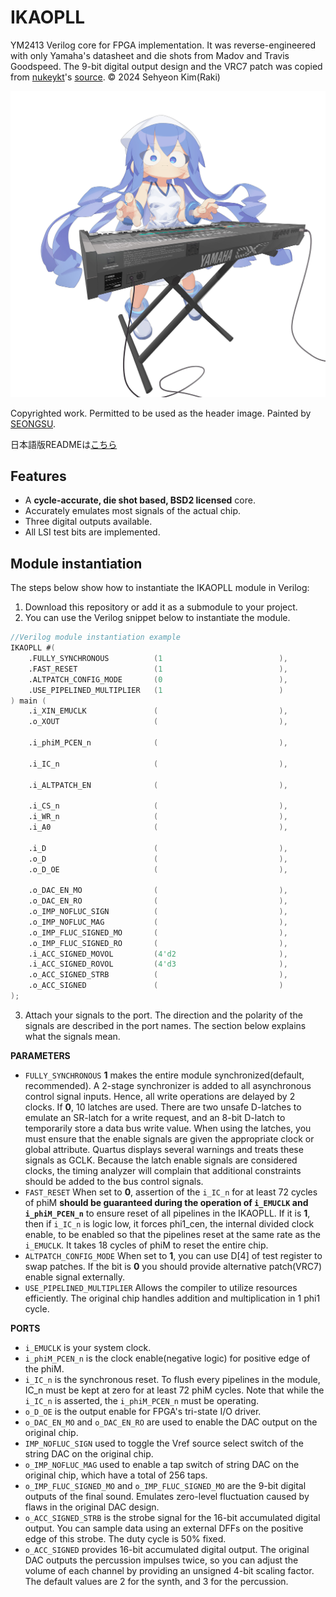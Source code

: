 # IKAOPLL
YM2413 Verilog core for FPGA implementation. It was reverse-engineered with only Yamaha's datasheet and die shots from Madov and Travis Goodspeed. The 9-bit digital output design and the VRC7 patch was copied from [nukeykt](https://github.com/nukeykt)'s [source](https://github.com/nukeykt/Nuked-SMS-FPGA/blob/main/ym2413.v). © 2024 Sehyeon Kim(Raki) 

<p align=center><img alt="header image" src="./docs/ikamusume_dx7.jpg" height="auto" width="640"></p>

Copyrighted work. Permitted to be used as the header image. Painted by [SEONGSU](https://twitter.com/seongsu_twit).

日本語版READMEは[こちら](README_ja.md)

## Features
* A **cycle-accurate, die shot based, BSD2 licensed** core.
* Accurately emulates most signals of the actual chip.
* Three digital outputs available.
* All LSI test bits are implemented.

## Module instantiation
The steps below show how to instantiate the IKAOPLL module in Verilog:

1. Download this repository or add it as a submodule to your project.
2. You can use the Verilog snippet below to instantiate the module.

```verilog
//Verilog module instantiation example
IKAOPLL #(
    .FULLY_SYNCHRONOUS          (1                          ),
    .FAST_RESET                 (1                          ),
    .ALTPATCH_CONFIG_MODE       (0                          ),
    .USE_PIPELINED_MULTIPLIER   (1                          )
) main (
    .i_XIN_EMUCLK               (                           ),
    .o_XOUT                     (                           ),

    .i_phiM_PCEN_n              (                           ),

    .i_IC_n                     (                           ),

    .i_ALTPATCH_EN              (                           ),

    .i_CS_n                     (                           ),
    .i_WR_n                     (                           ),
    .i_A0                       (                           ),

    .i_D                        (                           ),
    .o_D                        (                           ),
    .o_D_OE                     (                           ),

    .o_DAC_EN_MO                (                           ),
    .o_DAC_EN_RO                (                           ),
    .o_IMP_NOFLUC_SIGN          (                           ),
    .o_IMP_NOFLUC_MAG           (                           ),
    .o_IMP_FLUC_SIGNED_MO       (                           ),
    .o_IMP_FLUC_SIGNED_RO       (                           ),
    .i_ACC_SIGNED_MOVOL         (4'd2                       ),
    .i_ACC_SIGNED_ROVOL         (4'd3                       ),
    .o_ACC_SIGNED_STRB          (                           ),
    .o_ACC_SIGNED               (                           )
);
```
3. Attach your signals to the port. The direction and the polarity of the signals are described in the port names. The section below explains what the signals mean.


**PARAMETERS**
* `FULLY_SYNCHRONOUS` **1** makes the entire module synchronized(default, recommended). A 2-stage synchronizer is added to all asynchronous control signal inputs. Hence, all write operations are delayed by 2 clocks. If **0**, 10 latches are used. There are two unsafe D-latches to emulate an SR-latch for a write request, and an 8-bit D-latch to temporarily store a data bus write value. When using the latches, you must ensure that the enable signals are given the appropriate clock or global attribute. Quartus displays several warnings and treats these signals as GCLK. Because the latch enable signals are considered clocks, the timing analyzer will complain that additional constraints should be added to the bus control signals.
* `FAST_RESET` When set to **0**, assertion of the `i_IC_n` for at least 72 cycles of phiM **should be guaranteed during the operation of `i_EMUCLK` and `i_phiM_PCEN_n`** to ensure reset of all pipelines in the IKAOPLL. If it is **1**, then if `i_IC_n` is logic low, it forces phi1_cen, the internal divided clock enable, to be enabled so that the pipelines reset at the same rate as the `i_EMUCLK`. It takes 18 cycles of phiM to reset the entire chip.
* `ALTPATCH_CONFIG_MODE` When set to **1**, you can use D[4] of test register to swap patches. If the bit is **0** you should provide alternative patch(VRC7) enable signal externally.
* `USE_PIPELINED_MULTIPLIER` Allows the compiler to utilize resources efficiently. The original chip handles addition and multiplication in 1 phi1 cycle.


**PORTS**
* `i_EMUCLK` is your system clock.
* `i_phiM_PCEN_n` is the clock enable(negative logic) for positive edge of the phiM.
* `i_IC_n` is the synchronous reset. To flush every pipelines in the module, IC_n must be kept at zero for at least 72 phiM cycles. Note that while the `i_IC_n` is asserted, the `i_phiM_PCEN_n` must be operating.
* `o_D_OE` is the output enable for FPGA's tri-state I/O driver.
* `o_DAC_EN_MO` and `o_DAC_EN_RO` are used to enable the DAC output on the original chip. 
* `IMP_NOFLUC_SIGN` used to toggle the Vref source select switch of the string DAC on the original chip.
* `o_IMP_NOFLUC_MAG` used to enable a tap switch of string DAC on the original chip, which have a total of 256 taps.
* `o_IMP_FLUC_SIGNED_MO` and `o_IMP_FLUC_SIGNED_MO` are the 9-bit digital outputs of the final sound. Emulates zero-level fluctuation caused by flaws in the original DAC design.
* `o_ACC_SIGNED_STRB` is the strobe signal for the 16-bit accumulated digital output. You can sample data using an external DFFs on the positive edge of this strobe. The duty cycle is 50% fixed.
* `o_ACC_SIGNED` provides 16-bit accumulated digital output. The original DAC outputs the percussion impulses twice, so you can adjust the volume of each channel by providing an unsigned 4-bit scaling factor. The default values are 2 for the synth, and 3 for the percussion.

